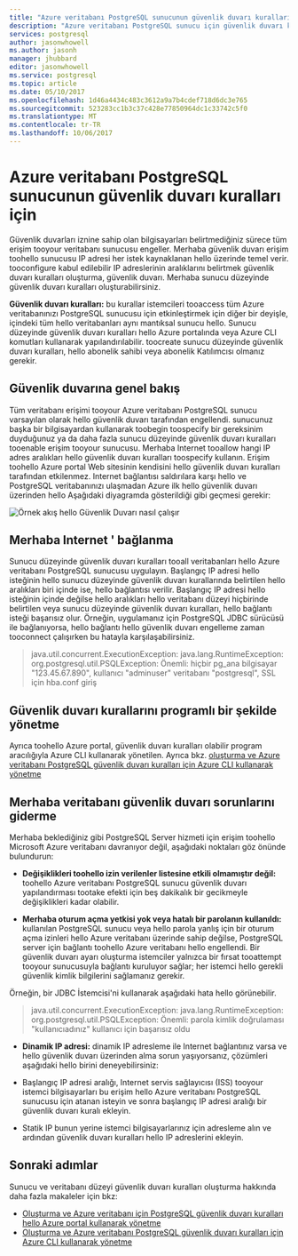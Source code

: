 ```yaml
---
title: "Azure veritabanı PostgreSQL sunucunun güvenlik duvarı kuralları için | Microsoft Docs"
description: "Azure veritabanı PostgreSQL sunucu için güvenlik duvarı kuralları açıklar."
services: postgresql
author: jasonwhowell
ms.author: jasonh
manager: jhubbard
editor: jasonwhowell
ms.service: postgresql
ms.topic: article
ms.date: 05/10/2017
ms.openlocfilehash: 1d46a4434c483c3612a9a7b4cdef718d6dc3e765
ms.sourcegitcommit: 523283cc1b3c37c428e77850964dc1c33742c5f0
ms.translationtype: MT
ms.contentlocale: tr-TR
ms.lasthandoff: 10/06/2017
---
```

# <a name="azure-database-for-postgresql-server-firewall-rules"></a>Azure veritabanı PostgreSQL sunucunun güvenlik duvarı kuralları için
Güvenlik duvarları iznine sahip olan bilgisayarları belirtmediğiniz sürece tüm erişim tooyour veritabanı sunucusu engeller. Merhaba güvenlik duvarı erişim toohello sunucusu IP adresi her istek kaynaklanan hello üzerinde temel verir.
tooconfigure kabul edilebilir IP adreslerinin aralıklarını belirtmek güvenlik duvarı kuralları oluşturma, güvenlik duvarı. Merhaba sunucu düzeyinde güvenlik duvarı kuralları oluşturabilirsiniz.

**Güvenlik duvarı kuralları:** bu kurallar istemcileri tooaccess tüm Azure veritabanınızı PostgreSQL sunucusu için etkinleştirmek için diğer bir deyişle, içindeki tüm hello veritabanları aynı mantıksal sunucu hello. Sunucu düzeyinde güvenlik duvarı kuralları hello Azure portalında veya Azure CLI komutları kullanarak yapılandırılabilir. toocreate sunucu düzeyinde güvenlik duvarı kuralları, hello abonelik sahibi veya abonelik Katılımcısı olmanız gerekir.

## <a name="firewall-overview"></a>Güvenlik duvarına genel bakış
Tüm veritabanı erişimi tooyour Azure veritabanı PostgreSQL sunucu varsayılan olarak hello güvenlik duvarı tarafından engellendi. sunucunuz başka bir bilgisayardan kullanarak toobegin toospecify bir gereksinim duyduğunuz ya da daha fazla sunucu düzeyinde güvenlik duvarı kuralları tooenable erişim tooyour sunucusu. Merhaba Internet tooallow hangi IP adres aralıkları hello güvenlik duvarı kuralları toospecify kullanın. Erişim toohello Azure portal Web sitesinin kendisini hello güvenlik duvarı kuralları tarafından etkilenmez.
Internet bağlantısı saldırılara karşı hello ve PostgreSQL veritabanınızı ulaşmadan Azure ilk hello güvenlik duvarı üzerinden hello Aşağıdaki diyagramda gösterildiği gibi geçmesi gerekir:

![Örnek akış hello Güvenlik Duvarı nasıl çalışır](media/concepts-firewall-rules/1-firewall-concept.png)

## <a name="connecting-from-hello-internet"></a>Merhaba Internet ' bağlanma
Sunucu düzeyinde güvenlik duvarı kuralları tooall veritabanları hello Azure veritabanı PostgreSQL sunucusu uygulayın. Başlangıç IP adresi hello isteğinin hello sunucu düzeyinde güvenlik duvarı kurallarında belirtilen hello aralıkları biri içinde ise, hello bağlantısı verilir.
Başlangıç IP adresi hello isteğinin içinde değilse hello aralıkları hello veritabanı düzeyi hiçbirinde belirtilen veya sunucu düzeyinde güvenlik duvarı kuralları, hello bağlantı isteği başarısız olur.
Örneğin, uygulamanız için PostgreSQL JDBC sürücüsü ile bağlanıyorsa, hello bağlantı hello güvenlik duvarı engelleme zaman tooconnect çalışırken bu hatayla karşılaşabilirsiniz.
> java.util.concurrent.ExecutionException: java.lang.RuntimeException: org.postgresql.util.PSQLException: Önemli: hiçbir pg\_ana bilgisayar "123.45.67.890", kullanıcı "adminuser" veritabanı "postgresql", SSL için hba.conf giriş

## <a name="programmatically-managing-firewall-rules"></a>Güvenlik duvarı kurallarını programlı bir şekilde yönetme
Ayrıca toohello Azure portal, güvenlik duvarı kuralları olabilir program aracılığıyla Azure CLI kullanarak yönetilen.
Ayrıca bkz. [oluşturma ve Azure veritabanı PostgreSQL güvenlik duvarı kuralları için Azure CLI kullanarak yönetme](howto-manage-firewall-using-cli.md)

## <a name="troubleshooting-hello-database-firewall"></a>Merhaba veritabanı güvenlik duvarı sorunlarını giderme
Merhaba beklediğiniz gibi PostgreSQL Server hizmeti için erişim toohello Microsoft Azure veritabanı davranıyor değil, aşağıdaki noktaları göz önünde bulundurun:

* **Değişiklikleri toohello izin verilenler listesine etkili olmamıştır değil:** toohello Azure veritabanı PostgreSQL sunucu güvenlik duvarı yapılandırması tootake efekti için beş dakikalık bir gecikmeyle değişiklikleri kadar olabilir.

* **Merhaba oturum açma yetkisi yok veya hatalı bir parolanın kullanıldı:** kullanılan PostgreSQL sunucu veya hello parola yanlış için bir oturum açma izinleri hello Azure veritabanı üzerinde sahip değilse, PostgreSQL server için bağlantı toohello Azure veritabanı hello engellendi. Bir güvenlik duvarı ayarı oluşturma istemciler yalnızca bir fırsat tooattempt tooyour sunucusuyla bağlantı kuruluyor sağlar; her istemci hello gerekli güvenlik kimlik bilgilerini sağlamanız gerekir.

Örneğin, bir JDBC İstemcisi'ni kullanarak aşağıdaki hata hello görünebilir.
> java.util.concurrent.ExecutionException: java.lang.RuntimeException: org.postgresql.util.PSQLException: Önemli: parola kimlik doğrulaması "kullanıcıadınız" kullanıcı için başarısız oldu

* **Dinamik IP adresi:** dinamik IP adresleme ile Internet bağlantınız varsa ve hello güvenlik duvarı üzerinden alma sorun yaşıyorsanız, çözümleri aşağıdaki hello birini deneyebilirsiniz:

* Başlangıç IP adresi aralığı, Internet servis sağlayıcısı (ISS) tooyour istemci bilgisayarları bu erişim hello Azure veritabanı PostgreSQL sunucusu için atanan isteyin ve sonra başlangıç IP adresi aralığı bir güvenlik duvarı kuralı ekleyin.

* Statik IP bunun yerine istemci bilgisayarlarınız için adresleme alın ve ardından güvenlik duvarı kuralları hello IP adreslerini ekleyin.

## <a name="next-steps"></a>Sonraki adımlar
Sunucu ve veritabanı düzeyi güvenlik duvarı kuralları oluşturma hakkında daha fazla makaleler için bkz:
* [Oluşturma ve Azure veritabanı için PostgreSQL güvenlik duvarı kuralları hello Azure portal kullanarak yönetme](howto-manage-firewall-using-portal.md)
* [Oluşturma ve Azure veritabanı PostgreSQL güvenlik duvarı kuralları için Azure CLI kullanarak yönetme](howto-manage-firewall-using-cli.md)
